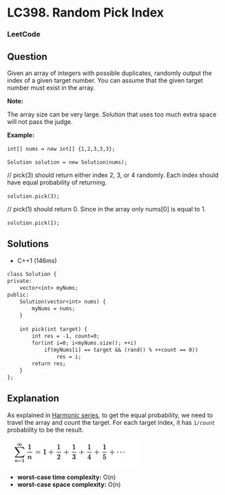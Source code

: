 # LC398. Random Pick Index

### LeetCode

## Question

Given an array of integers with possible duplicates, randomly output the index of a given target number. You can assume that the given target number must exist in the array.

**Note:**

The array size can be very large. Solution that uses too much extra space will not pass the judge.

**Example:**

`int[] nums = new int[] {1,2,3,3,3};`

`Solution solution = new Solution(nums);`

// pick(3) should return either index 2, 3, or 4 randomly. Each index should have equal probability of returning.

`solution.pick(3);`

// pick(1) should return 0. Since in the array only nums[0] is equal to 1.

`solution.pick(1);`

## Solutions

* C++1 (146ms)
```
class Solution {
private: 
    vector<int> myNums;
public:
    Solution(vector<int> nums) {
        myNums = nums;
    }
    
    int pick(int target) {
        int res = -1, count=0;
        for(int i=0; i<myNums.size(); ++i)
            if(myNums[i] == target && (rand() % ++count == 0))
                res = i;
        return res;
    }
};
```

## Explanation

As explained in <a href="https://en.wikipedia.org/wiki/Harmonic_series_(mathematics)">Harmonic series</a>, to get the equal probability, we need to travel the array and count the target. For each target index, it has `1/count` probability to be the result.

![HarmonicSeries](Images/HarmonicSeries.tiff)

* **worst-case time complexity:** O(n)
* **worst-case space complexity:** O(n)
